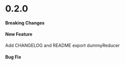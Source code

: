 # 0.2.0

#### Breaking Changes
#### New Feature
Add CHANGELOG and README
export dummyReducer
#### Bug Fix
